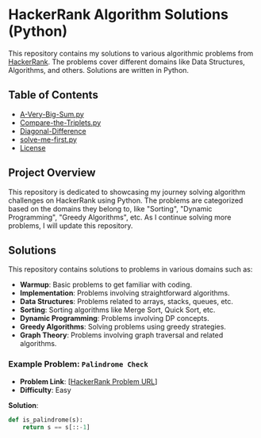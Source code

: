 # HackerRank Algorithm Solutions (Python)

This repository contains my solutions to various algorithmic problems from [HackerRank](https://www.hackerrank.com/domains/tutorials/10-days-of-javascript). The problems cover different domains like Data Structures, Algorithms, and others. Solutions are written in Python.

## Table of Contents

- [A-Very-Big-Sum.py](https://github.com/chic2/hacker-rank/blob/main/A-Very-Big-Sum.py)
- [Compare-the-Triplets.py ](https://github.com/chic2/hacker-rank/blob/main/Compare-the-Triplets.py)
- [Diagonal-Difference](https://github.com/chic2/hacker-rank/blob/main/Diagonal-Difference)
- [solve-me-first.py](https://github.com/chic2/hacker-rank/blob/main/solve-me-first.py)
- [License](#license)

## Project Overview

This repository is dedicated to showcasing my journey solving algorithm challenges on HackerRank using Python. The problems are categorized based on the domains they belong to, like "Sorting", "Dynamic Programming", "Greedy Algorithms", etc. As I continue solving more problems, I will update this repository.

## Solutions

This repository contains solutions to problems in various domains such as:

- **Warmup**: Basic problems to get familiar with coding.
- **Implementation**: Problems involving straightforward algorithms.
- **Data Structures**: Problems related to arrays, stacks, queues, etc.
- **Sorting**: Sorting algorithms like Merge Sort, Quick Sort, etc.
- **Dynamic Programming**: Problems involving DP concepts.
- **Greedy Algorithms**: Solving problems using greedy strategies.
- **Graph Theory**: Problems involving graph traversal and related algorithms.

### Example Problem: `Palindrome Check`
- **Problem Link**: [[HackerRank Problem URL](https://www.hackerrank.com/)]
- **Difficulty**: Easy

**Solution**:

```python
def is_palindrome(s):
    return s == s[::-1]
